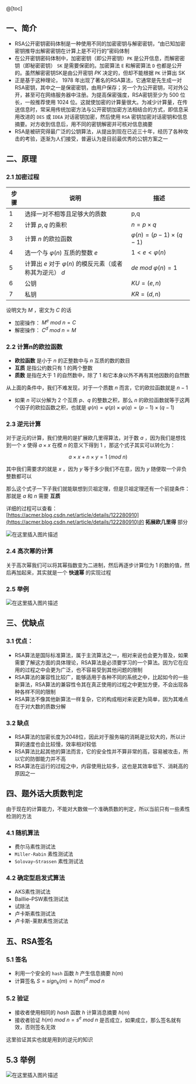 @[toc]

## 一、简介
- RSA公开密钥密码体制是一种使用不同的加密密钥与解密密钥，“由已知加密密钥推导出解密密钥在计算上是不可行的”密码体制
- 在公开密钥密码体制中，加密密钥（即公开密钥）`PK` 是公开信息，而解密密钥（即秘密密钥） `SK` 是需要保密的。加密算法 `E` 和解密算法 `D` 也都是公开的。虽然解密密钥SK是由公开密钥 $PK$ 决定的，但却不能根据 `PK` 计算出 SK 
- 正是基于这种理论， $1978$ 年出现了著名的RSA算法，它通常是先生成一对RSA密钥，其中之一是保密密钥，由用户保存；另一个为公开密钥，可对外公开，甚至可在网络服务器中注册。为提高保密强度，RSA密钥至少为 $500$ 位长，一般推荐使用 $1024$ 位。这就使加密的计算量很大。为减少计算量，在传送信息时，常采用传统加密方法与公开密钥加密方法相结合的方式，即信息采用改进的 `DES` 或 `IDEA` 对话密钥加密，然后使用 `RSA` 密钥加密对话密钥和信息摘要。对方收到信息后，用不同的密钥解密并可核对信息摘要
- RSA是被研究得最广泛的公钥算法，从提出到现在已近三十年，经历了各种攻击的考验，逐渐为人们接受，普遍认为是目前最优秀的公钥方案之一

## 二、原理
### 2.1 加密过程

|步骤|说明|描述|
|---|---|---|
|1|选择一对不相等且足够大的质数|p,q|
|2|计算 $p,q$ 的乘积| $n=p\times q$ |
|3|计算 $n$ 的欧拉函数| $\varphi(n)=(p-1)\times(q-1)$
|4|选一个与 $\varphi(n)$ 互质的整数 $e$ | $1<e<\varphi(n)$
|5|计算出 $e$ 对于 $\varphi(n)$ 的模反元素（或者称其为逆元） $d$| $de \ mod \ \varphi(n)=1$
|6|公钥| $KU=(e,n)$
|7|私钥| $KR=(d,n)$

设明文为 $M$ ，密文为 $C$ 的话
- 加密操作： $M^e \ mod \ n = C$
- 解密操作： $C^d \ mod \ n = M$
### 2.2 计算n的欧拉函数
- **欧拉函数** 是小于 $n$ 的正整数中与 $n$ 互质的数的数目
- **互质** 是指公约数只有 $1$ 的两个整数
- **质数** 是指在大于 $1$ 的自然数中，除了 $1$ 和它本身以外不再有其他因数的自然数

从上面的条件中，我们不难发现，对于一个质数 $n$ 而言，它的欧拉函数就是 $n-1$ 

- 如果 $n$ 可以分解为 $2$ 个互质 $p、q$ 的整数之积，那么 $n$ 的欧拉函数就等于这两个因子的欧拉函数之积，也就是 $\varphi(n)=\varphi(p)\times \varphi(q) = (p-1)\times (q-1)$

### 2.3 逆元计算
对于逆元的计算，我们使用的是扩展欧几里得算法，对于数 $a$ ，因为我们是想找到一个 $x$ 使得 $a\times x$ 在模 $n$ 的意义下得到 $1$ ，那这个式子其实可以转化为：

$$
a\times x + n \times y = 1 \ (mod \ n)
$$

其中我们需要求的就是 $x$ ，因为 $y$ 等于多少我们不在意，因为 $y$ 随便取一个非负整数都可以

那么这个式子一下子我们就能联想到贝祖定理，但是贝祖定理还有一个前提条件： 那就是 $a$ 和 $n$ 需要 **互质**

详细的过程可以查看：[https://acmer.blog.csdn.net/article/details/122280910](https://acmer.blog.csdn.net/article/details/122280910)的 **拓展欧几里得** 部分

![在这里插入图片描述](https://img-blog.csdnimg.cn/4c0b31dcbe2245fcb0ba914e062ec0d7.png)
### 2.4 高次幂的计算
关于高次幂我们可以将其幂指数变为二进制，然后再逐步计算位为 $1$ 的数的值，然后再加起来，其实就是一个 **快速幂** 的实现过程

### 2.5 举例
![在这里插入图片描述](https://img-blog.csdnimg.cn/3101058aaf694e64b00a1080cbb93928.png)
## 三、优缺点

### 3.1 优点：
- RSA算法是国际标准算法，属于主流算法之一，相对来说也会更为普及，如果需要了解这方面的具体理论，RSA算法是必须要学习的一个算法。因为它在应用的过程之中会更为广泛，也不容易受到其他问题的限制
- RSA算法的兼容性比较广，能够适用于各种不同的系统之中，比起如今的一些新算法，RSA算法的兼容性令其在真正使用的过程之中更加方便，不会出现各种各样不同的限制
- RSA算法不像其他新算法一样复杂，它的构成相对来说更为简单，因为其难点在于对大数的质数分解

### 3.2 缺点
- RSA算法的加密长度为2048位，因此对于服务端的消耗是比较大的，所以计算的速度也会比较慢，效率相对较低
- RSA算法比起其他的算法而言，它的安全性并不算非常的高，容易被攻击，所以它的防御能力并不高
- RSA算法在运行的过程之中，内容使用比较多，这也是其效率低下、消耗高的原因之一

## 四、题外话大质数判定
由于现在的计算能力，不能对大数做一个准确质数的判定，所以当前只有一些素性检测的方法

### 4.1 随机算法
- 费尔马素性测试法
-  `Miller-Rabin` 素性测试法
- `Solovay–Strassen` 素性测试法

### 4.2 确定型启发式算法
- AKS素性测试法
- Baillie–PSW素性测试法
- 试除法
- 卢卡斯素性测试法
- 卢卡斯-莱默素性测试法

## 五、RSA签名
### 5.1 签名
- 利用一个安全的 `hash` 函数 $h$ 产生信息摘要 $h(m)$ 
- 计算签名 $S = sign_k(m) = h(m)^d\ mod \ n$

### 5.2 验证
- 接收者使用相同的 $hash$ 函数 $h$ 计算消息摘要 $h(m)$
- 接收者验证 $h(m) \ mod \ n = s^e \ mod \ n$ 是否成立，如果成立，那么签名就有效，否则签名无效

这里验证其实也就是用到的逆元的知识

## 5.3 举例
![在这里插入图片描述](https://img-blog.csdnimg.cn/89743e5d3ec1435cab31111708939dd8.png)
